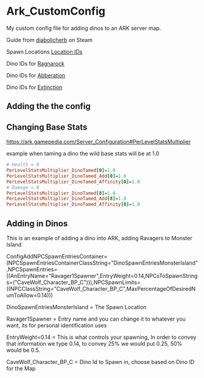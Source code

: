 # Ark_CustomConfig
My custom config file for adding dinos to an ARK server map.

Guide from [diabolicherb](https://steamcommunity.com/app/346110/discussions/0/1812044473320892317/) on Steam

Spawn Locations [Location IDs](https://ark.gamepedia.com/Spawn_Entries)

Dino IDs for [Ragnarock](https://ark.gamepedia.com/Creature_IDs#Creatures_of_Ragnarok)

Dino IDs for [Abberation](https://ark.gamepedia.com/Creature_IDs#Creatures_of_Aberration)

Dino IDs for [Extinction](https://ark.gamepedia.com/Creature_IDs#Creatures_of_Extinction)


## Adding the the config 

## Changing Base Stats

https://ark.gamepedia.com/Server_Configuration#PerLevelStatsMultiplier

example when taming a dino the wild base stats will be at 1.0
``` ini
# Health = 0
PerLevelStatsMultiplier_DinoTamed[0]=1.0
PerLevelStatsMultiplier_DinoTamed_Add[0]=1.0
PerLevelStatsMultiplier_DinoTamed_Affinity[0]=1.0
# Damage = 8
PerLevelStatsMultiplier_DinoTamed[8]=1.0
PerLevelStatsMultiplier_DinoTamed_Add[8]=1.0
PerLevelStatsMultiplier_DinoTamed_Affinity[8]=1.0
```

## Adding in Dinos
This is an example of adding a dino into ARK, adding Ravagers to Monster Island

ConfigAddNPCSpawnEntriesContainer=
(NPCSpawnEntriesContainerClassString="DinoSpawnEntriesMonsterIsland",NPCSpawnEntries=((AnEntryName="Ravager1Spawner",EntryWeight=0.14,NPCsToSpawnStrings=("CaveWolf_Character_BP_C"))),NPCSpawnLimits=((NPCClassString="CaveWolf_Character_BP_C",MaxPercentageOfDesiredNumToAllow=0.14)))


DinoSpawnEntriesMonsterIsland  = The Spawn Location

Ravager1Spawner                = Entry name and you can change it to whatever you want, its for personal identification uses

EntryWeight=0.14               = This is what controls your spawning, In order to convey that information we type 0.14, to convey 25% we would put 0.25, 50% would be 0.5.

CaveWolf_Character_BP_C        = Dino Id to Spawn in, choose based on Dino ID for the Map
